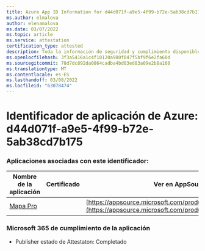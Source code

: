 ```yaml
---
title: Azure App ID Information for d44d071f-a9e5-4f99-b72e-5ab38cd7b175
ms.author: elmalova
author: elenamalova
ms.date: 03/07/2022
ms.topic: article
ms.service: attestation
certification_type: attested
description: Toda la información de seguridad y cumplimiento disponible para d44d071f-a9e5-4f99-b72e-5ab38cd7b175.
ms.openlocfilehash: 3f3a5416a1c4f10120a980f047f5bf9f6e2fa60d
ms.sourcegitcommit: 78d7dc892da0864cadba4bd03ed83a09e2b8a160
ms.translationtype: MT
ms.contentlocale: es-ES
ms.lasthandoff: 03/08/2022
ms.locfileid: "63078474"
---
```

# <a name="azure-app-id-d44d071f-a9e5-4f99-b72e-5ab38cd7b175"></a>Identificador de aplicación de Azure: d44d071f-a9e5-4f99-b72e-5ab38cd7b175


### <a name="apps-associated-with-this-id"></a>Aplicaciones asociadas con este identificador:
| **Nombre de la aplicación** | **Certificado** | **Ver en AppSource** |
|--------------|---------------|-----------------------|
| [Mapa Pro](https://docs.microsoft.com/microsoft-365-app-certification/forward/WA200003434) |  | [https://appsource.microsoft.com/product/office/WA200003434](https://appsource.microsoft.com/product/office/WA200003434) |

### <a name="microsoft-365-app-compliance-status"></a>Microsoft 365 de cumplimiento de la aplicación
- Publisher estado de Attestaton: Completado

